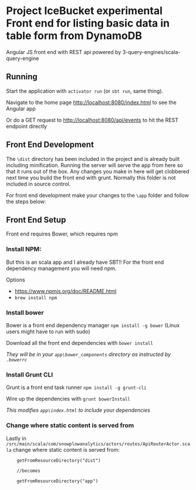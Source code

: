 
# Project IceBucket experimental Front end for listing basic data in table form from DynamoDB
Angular JS front end with REST api powered by 3-query-engines/scala-query-engine

## Running

Start the application with `activator run` (or `sbt run`, same thing).

Navigate to the home page [http://localhost:8080/index.html](http://localhost:8080/index.html) to see the Angular app

Or do a GET request to [http://localhost:8080/api/events](http://localhost:8080/api/events) to hit the REST endpoint directly

## Front End Development

The `\dist` directory has been included in the project and is already built including minification.
	Running the server will serve the app from here so that it runs out of the box.  Any changes you make in here will get clobbered next time
 you build the front end with grunt.  Normally this folder is not included in source control.

For front end development make your changes to the `\app` folder and follow the steps below:

## Front End Setup

Front end requires Bower, which requires npm

### Install NPM:
But this is an scala app and I already have SBT!!  For the front end dependency management you will need npm.

Options
- https://www.npmjs.org/doc/README.html
- `brew install npm`

### Install bower
Bower is a front end dependency manager `npm install -g bower` (Linux users might have to run with sudo)

Download all the front end dependencies with `bower install`

*They will be in your `app\bower_components` directory as instructed by `.bowerrc`*

### Install Grunt CLI
Grunt is a front end task runner
`npm install -g grunt-cli`

Wire up the dependencies with `grunt bowerInstall`

*This modifies `app\index.html` to include your dependencies*


### Change where static content is served from

Lastly in `/src/main/scala/com/snowplowanalytics/actors/routes/ApiRouterActor.scala` change where static content is served from:

		getFromResourceDirectory("dist")

		//becomes

		getFromResourceDirectory("app")
